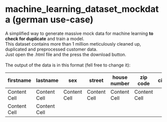 # machine_learning_dataset_mockdata (german use-case)
A simplified way to generate massive mock data for machine learning **to check for duplicate** and train a model.<br>This dataset contains more than 1 million meticulously cleaned up, duplicated and preprocessed customer data.<br>
Just open the .html file and the press the download button. 
<br>
<br>
The output of the data is in this format (fell free to change it):<br>


| firstname  | lastname | sex  | street | house number  | zip code | city | phone number | email  | iban | bankname |
| ---------- | -------- | ---- | ------ | ------------- | -------- | ---- | ------------ | ------ | ---- | -------- |
| Content Cell  | Content Cell  | Content Cell  | Content Cell  | Content Cell  | Content Cell  |
| Content Cell  | Content Cell  |
